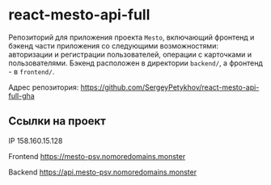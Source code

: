# react-mesto-api-full
Репозиторий для приложения проекта `Mesto`, включающий фронтенд и бэкенд части приложения со следующими возможностями: авторизации и регистрации пользователей, операции с карточками и пользователями. Бэкенд расположен в директории `backend/`, а фронтенд - в `frontend/`. 
  
Адрес репозитория: https://github.com/SergeyPetykhov/react-mesto-api-full-gha

## Ссылки на проект

IP 158.160.15.128

Frontend https://mesto-psv.nomoredomains.monster

Backend https://api.mesto-psv.nomoredomains.monster
